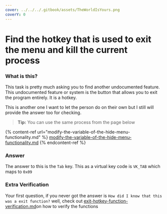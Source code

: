 ```yaml
---
cover: ../../../.gitbook/assets/TheWorldIsYours.png
coverY: 0
---
```


# Find the hotkey that is used to exit the menu and kill the current process

### What is this?

This task is pretty much asking you to find another undocumented feature. This undocumented feature or system is the button that allows you to exit the program entirely. It is a hotkey.

This is another one I want to let the person do on their own but I still will provide the answer too for checking.&#x20;

> **Tip:** You can use the same process from the page below

{% content-ref url="modify-the-variable-of-the-hide-menu-functionality.md" %}
[modify-the-variable-of-the-hide-menu-functionality.md](modify-the-variable-of-the-hide-menu-functionality.md)
{% endcontent-ref %}

### Answer

The answer to this is the `Tab` key. This as a virtual key code is `VK_TAB` which maps to `0x09`

### Extra Verification

Your first question, if you never got the answer is `How did I know that this was a exit function?` well, check out [exit-hotkey-function-verification.md](../../replay-extras/gui-things/exit-hotkey-function-verification.md "mention")on how to verify the functions
